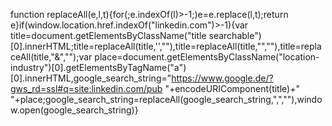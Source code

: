 function replaceAll(e,l,t){for(;e.indexOf(l)>-1;)e=e.replace(l,t);return e}if(window.location.href.indexOf("linkedin.com")>-1){var title=document.getElementsByClassName("title searchable")[0].innerHTML;title=replaceAll(title,'<span class="keyword">',""),title=replaceAll(title,"</span>",""),title=replaceAll(title,"&","");var place=document.getElementsByClassName("location-industry")[0].getElementsByTagName("a")[0].innerHTML,google_search_string="https://www.google.de/?gws_rd=ssl#q=site:linkedin.com/pub "+encodeURIComponent(title)+" "+place;google_search_string=replaceAll(google_search_string,",",""),window.open(google_search_string)}

